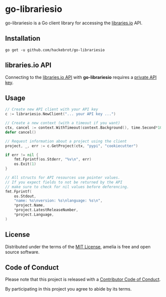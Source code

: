 # go-librariesio


go-librariesio is a Go client library for accessing the
[libraries.io][libraries.io] API.


## Installation

``go get -u github.com/hackebrot/go-librariesio``


## libraries.io API

Connecting to the [libraries.io API][api] with **go-librariesio** requires
a [private API key][api_key].

## Usage

```go
// Create new API client with your API key
c := librariesio.NewClient("... your API key ...")

// Create a new context (with a timeout if you want)
ctx, cancel := context.WithTimeout(context.Background(), time.Second*10)
defer cancel()

// Request information about a project using the client
project, _, err := c.GetProject(ctx, "pypi", "cookiecutter")

if err != nil {
    fmt.Fprintf(os.Stderr, "%v\n", err)
    os.Exit(1)
}

// All structs for API resources use pointer values.
// If you expect fields to not be returned by the API
// make sure to check for nil values before deferencing.
fmt.Fprintf(
    os.Stdout,
    "name: %s\nversion: %s\nlanguage: %s\n",
    *project.Name,
    *project.LatestReleaseNumber,
    *project.Language,
)
```

## License

Distributed under the terms of the [MIT License][MIT], amelia is free and
open source software.


## Code of Conduct

Please note that this project is released with a
[Contributor Code of Conduct][Code of Conduct].

By participating in this project you agree to abide by its terms.

[api_key]: https://libraries.io/account
[api]: https://libraries.io/api
[Code of Conduct]: code_of_conduct.md
[libraries.io]: https://libraries.io/
[MIT]: LICENSE
